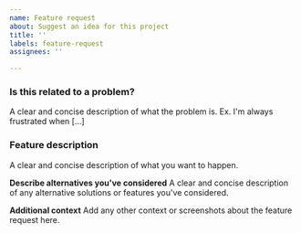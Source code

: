 ```yaml
---
name: Feature request
about: Suggest an idea for this project
title: ''
labels: feature-request
assignees: ''

---
```


### Is this related to a problem?
A clear and concise description of what the problem is. Ex. I'm always frustrated when [...]

### Feature description
A clear and concise description of what you want to happen.

**Describe alternatives you've considered**
A clear and concise description of any alternative solutions or features you've considered.

**Additional context**
Add any other context or screenshots about the feature request here.

